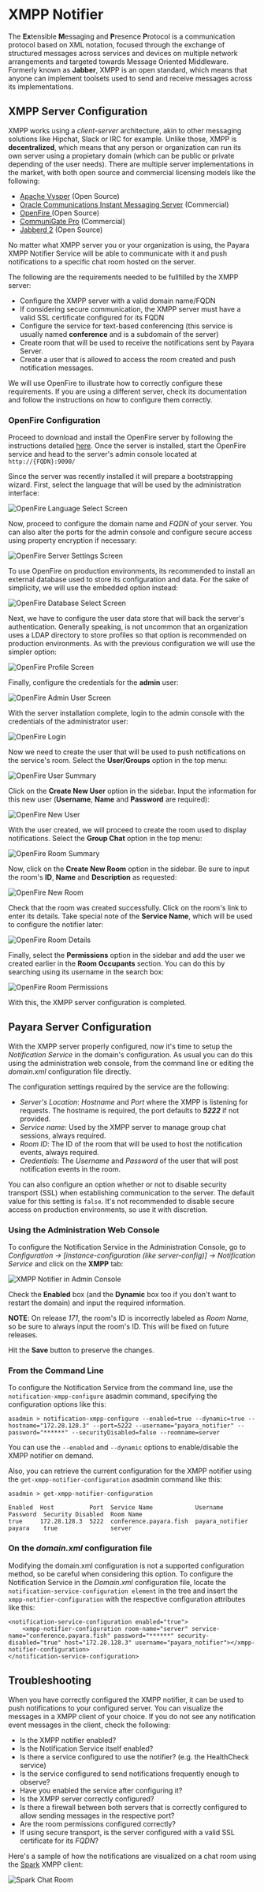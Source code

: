 # XMPP Notifier

The **Ex**tensible **M**essaging and **P**resence **P**rotocol is a communication protocol based on XML notation, focused through the exchange of structured messages across services and devices on multiple network arrangements and targeted towards Message Oriented Middleware. Formerly known as **Jabber**, XMPP is an open standard, which means that anyone can implement  toolsets used to send and receive messages across its implementations.

## XMPP Server Configuration

XMPP works using a _client-server_ architecture, akin to other messaging solutions like Hipchat, Slack or IRC for example. Unlike those, XMPP is **decentralized**, which means that any person or organization can run its own server using a propietary domain \(which can be public or private depending of the user needs\). There are multiple server implementations in the market, with both open source and commercial licensing models like the following:

* [Apache Vysper](https://mina.apache.org/vysper-project) \(Open Source\)
* [Oracle Communications Instant Messaging Server](https://www.oracle.com/industries/communications/enterprise/products/instant-messaging/index.html) \(Commercial\)
* [OpenFire ](http://igniterealtime.org/projects/openfire/index.jsp)\(Open Source\)
* [CommuniGate Pro](https://www.communigate.com/default.html) \(Commercial\)
* [Jabberd 2](http://jabberd2.org/) \(Open Source\)

No matter what XMPP server you or your organization is using, the Payara XMPP Notifier Service will be able to communicate with it and push notifications to a specific chat room hosted on the server.

The following are the requirements needed to be fullfilled by the XMPP server:

* Configure the XMPP server with a valid domain name/FQDN
* If considering secure communication, the XMPP server must have a valid SSL certificate configured for its FQDN
* Configure the service for text-based conferencing \(this service is usually named **conference** and is a subdomain of the server\)
* Create room that will be used to receive the notifications sent by Payara Server.
* Create a user that is allowed to access the room created and push notification messages.

We will use OpenFire to illustrate how to correctly configure these requirements. If you are using a different server, check its documentation and follow the instructions on how to configure them correctly.

### OpenFire Configuration

Proceed to download and install the OpenFire server by following the instructions detailed [here](http://download.igniterealtime.org/openfire/docs/latest/documentation/install-guide.html). Once the server is installed, start the OpenFire service and head to the server's admin console located at `http://{FQDN}:9090/`

Since the server was recently installed it will prepare a bootstrapping wizard. First, select the language that will be used by the administration interface:

![OpenFire Language Select Screen](/images/xmpp-notifier-openfire-install-1.png)

Now, proceed to configure the domain name and _FQDN_ of your server. You can also alter the ports for the admin console and configure secure access using property encryption if necessary:

![OpenFire Server Settings Screen](/images/xmpp-notifier-openfire-install-2.png)

To use OpenFire on production environments, its recommended to install an external database used to store its configuration and data. For the sake of simplicity, we will use the embedded option instead:

![OpenFire Database Select Screen](/images/xmpp-notifier-openfire-install-3.png)

Next, we have to configure the user data store that will back the server's authentication. Generally speaking, is not uncommon that an organization uses a LDAP directory to store profiles so that option is recommended on production environments. As with the previous configuration we will use the simpler option:

![OpenFire Profile Screen](/images/xmpp-notifier-openfire-install-4.png)

Finally, configure the credentials for the **admin** user:

![OpenFire Admin User Screen](/images/xmpp-notifier-openfire-install-5.png)

With the server installation complete, login to the admin console with the credentials of the administrator user:

![OpenFire Login](/images/xmpp-notifier-openfire-login.png)

Now we need to create the user that will be used to push notifications on the service's room. Select the **User/Groups** option in the top menu:

![OpenFire User Summary](/images/xmpp-notifier-openfire-users-1.png)

Click on the **Create New User** option in the sidebar. Input the information for this new user \(**Username**, **Name** and **Password** are required\):

![OpenFire New User](/images/xmpp-notifier-openfire-users-2.png)

With the user created, we will proceed to create the room used to display notifications. Select the **Group Chat** option in the top menu:

![OpenFire Room Summary](/images/xmpp-notifier-openfire-create-room-1.png)

Now, click on the **Create New Room** option in the sidebar. Be sure to input the room's **ID**, **Name** and **Description** as requested:

![OpenFire New Room](/images/xmpp-notifier-openfire-create-room-2.png)

Check that the room was created successfully. Click on the room's link to enter its details. Take special note of the **Service Name**, which will be used to configure the notifier later:

![OpenFire Room Details](/images/xmpp-notifier-openfire-room-details.png)

Finally, select the **Permissions** option in the sidebar and add the user we created earlier in the **Room Occupants** section. You can do this by searching using its username in the search box:

![OpenFire Room Permissions](/images/xmpp-notifier-openfire-room-permissions.png)

With this, the XMPP server configuration is completed.

## Payara Server Configuration

With the XMPP server properly configured, now it's time to setup the _Notification Service_ in the domain's configuration. As usual you can do this using the administration web console, from the command line or editing the _domain.xml_ configuration file directly.

The configuration settings required by the service are the following:

* _Server's Location_: _Hostname_ and _Port_ where the XMPP is listening for requests. The hostname is required, the port defaults to _**5222**_ if not provided.
* _Service name_: Used by the XMPP server to manage group chat sessions, always required.
* _Room ID_: The ID of the room that will be used to host the notification events, always required.  
* _Credentials_: The _Username_ and _Password_ of the user that will post notification events in the room.

You can also configure an option whether or not to disable security transport \(SSL\) when establishing communication to the server. The default value for this setting is `false`. It's not recommended to disable secure access on production environments, so use it with discretion.

### Using the Administration Web Console

To configure the Notification Service in the Administration Console, go to _Configuration -&gt; \[instance-configuration \(like server-config\)\] -&gt; Notification Service_ and click on the **XMPP** tab:

![XMPP Notifier in Admin Console](/images/xmpp-notifier-admin-console.png)

Check the **Enabled** box \(and the **Dynamic** box too if you don't want to restart the domain\) and input the required information.

**NOTE**: On release _171_, the room's ID is incorrectly labeled as _Room Name_, so be sure to always input the room's ID. This will be fixed on future releases.

Hit the **Save** button to preserve the changes.

### From the Command Line

To configure the Notification Service from the command line, use the `notification-xmpp-configure` asadmin command, specifying the configuration options like this:

```
asadmin > notification-xmpp-configure --enabled=true --dynamic=true --hostname="172.28.128.3" --port=5222 --username="payara_notifier" --password="******" --securityDisabled=false --roomname=server
```

You can use the `--enabled` and `--dynamic` options to enable/disable the XMPP notifier on demand.

Also, you can retrieve the current configuration for the XMPP notifier using the `get-xmpp-notifier-configuration` asadmin command like this:

```
asadmin > get-xmpp-notifier-configuration

Enabled  Host          Port  Service Name            Username         Password  Security Disabled  Room Name
true     172.28.128.3  5222  conference.payara.fish  payara_notifier  payara    true               server
```

### On the _domain.xml_ configuration file

Modifying the domain.xml configuration is not a supported configuration method, so be careful when considering this option. To configure the Notification Service in the _Domain.xml_ configuration file, locate the `notification-service-configuration element` in the tree and insert the `xmpp-notifier-configuration` with the respective configuration attributes like this:

```
<notification-service-configuration enabled="true">
    <xmpp-notifier-configuration room-name="server" service-name="conference.payara.fish" password="******" security-disabled="true" host="172.28.128.3" username="payara_notifier"></xmpp-notifier-configuration>
</notification-service-configuration>
```

## Troubleshooting

When you have correctly configured the XMPP notifier, it can be used to push notifications to your configured server. You can visualize the messages in a XMPP client of your choice. If you do not see any notification event messages in the client, check the following:

* Is the XMPP notifier enabled?
* Is the Notification Service itself enabled?
* Is there a service configured to use the notifier? \(e.g. the HealthCheck service\)
* Is the service configured to send notifications frequently enough to observe?
* Have you enabled the service after configuring it?
* Is the XMPP server correctly configured?
* Is there a firewall between both servers that is correctly configured to allow sending messages in the respective port?
* Are the room permissions configured correctly?
* If using secure transport, is the server configured with a valid SSL certificate for its _FQDN_?

Here's a sample of how the notifications are visualized on a chat room using the [Spark](https://www.igniterealtime.org/projects/spark/) XMPP client:

![Spark Chat Room](/images/xmpp-notifier-spark-chat.png)

